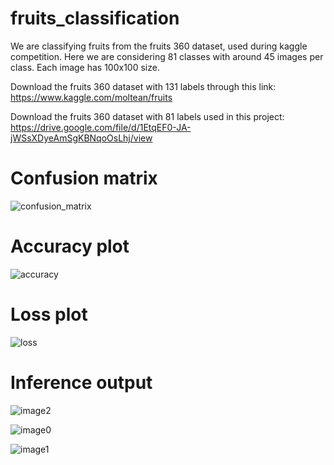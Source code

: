 # fruits_classification
We are classifying fruits from the fruits 360 dataset, used during kaggle competition. Here we are considering 81 classes with around 45 images per class.
Each image has 100x100 size.

Download the fruits 360 dataset with 131 labels through this link: https://www.kaggle.com/moltean/fruits

Download the fruits 360 dataset with 81 labels used in this project: https://drive.google.com/file/d/1EtqEF0-JA-jWSsXDyeAmSgKBNqoOsLhj/view

# Confusion matrix
![confusion_matrix](https://user-images.githubusercontent.com/48753146/119801391-400e6800-bf10-11eb-9e0a-82486a980f33.png)

# Accuracy plot
![accuracy](https://user-images.githubusercontent.com/48753146/119800897-c6767a00-bf0f-11eb-8ce0-d552d3210b4f.png)

# Loss plot
![loss](https://user-images.githubusercontent.com/48753146/119800965-d42bff80-bf0f-11eb-87fe-42532e557ddd.png)

# Inference output
![image2](https://user-images.githubusercontent.com/48753146/119801016-e0b05800-bf0f-11eb-8e83-c0d120ff9d23.jpg)

![image0](https://user-images.githubusercontent.com/48753146/119801022-e27a1b80-bf0f-11eb-8e4d-aeac1e9eb75c.jpg)

![image1](https://user-images.githubusercontent.com/48753146/119801023-e312b200-bf0f-11eb-9206-9116bbc49f53.jpg)
